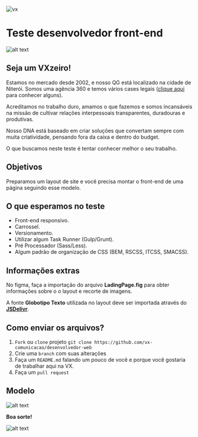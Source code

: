 ![vx](vx.png)

# Teste desenvolvedor front-end

![alt text](https://d335luupugsy2.cloudfront.net/cms/files/41403/1606856495/$8lyt6e2ma2e)

## Seja um VXzeiro!

Estamos no mercado desde 2002, e nosso QG está localizado na cidade de Niterói. Somos uma agência 360 e temos vários cases legais (<a href="https://vxcomunicacao.com.br/todos-cases/" target="_blank">clique aqui</a> para conhecer alguns).

Acreditamos no trabalho duro, amamos o que fazemos e somos incansáveis na missão de cultivar relações interpessoais transparentes, duradouras e produtivas.

Nosso DNA está baseado em criar soluções que convertam sempre com muita criatividade, pensando fora da caixa e dentro do budget.

O que buscamos neste teste é tentar conhecer melhor o seu trabalho.

## Objetivos

Preparamos um layout de site e você precisa montar o front-end de uma página seguindo esse modelo.

## O que esperamos no teste

* Front-end responsivo.
* Carrossel.
* Versionamento.
* Utilizar algum Task Runner (Gulp/Grunt).
* Pré Processador (Sass/Less).
* Algum padrão de organização de CSS (BEM, RSCSS, ITCSS, SMACSS).

## Informações extras

No figma, faça a importação do arquivo **LadingPage.fig** para obter informações sobre o o layout e recorte de imagens.

A fonte **Globotipo Texto** utilizada no layout deve ser importada através do <a href="https://cdn.jsdelivr.net/gh/viniciusvasc13/globoplay@master/globotipo2.css" target="_blank">**JSDelivr**</a>.

## Como enviar os arquivos? 

1. `Fork` ou `clone` projeto `git clone https://github.com/vx-comunicacao/desenvolvedor-web`
2. Crie uma `branch` com suas alterações
3. Faça um `README.md` falando um pouco de você e porque você gostaria de trabalhar aqui na VX.
4. Faça um `pull request`

## Modelo 

![alt text](./LandingPage.png)

**Boa sorte!**

![alt text](https://d335luupugsy2.cloudfront.net/cms/files/41403/1606856495/$8lyt6e2ma2e)

